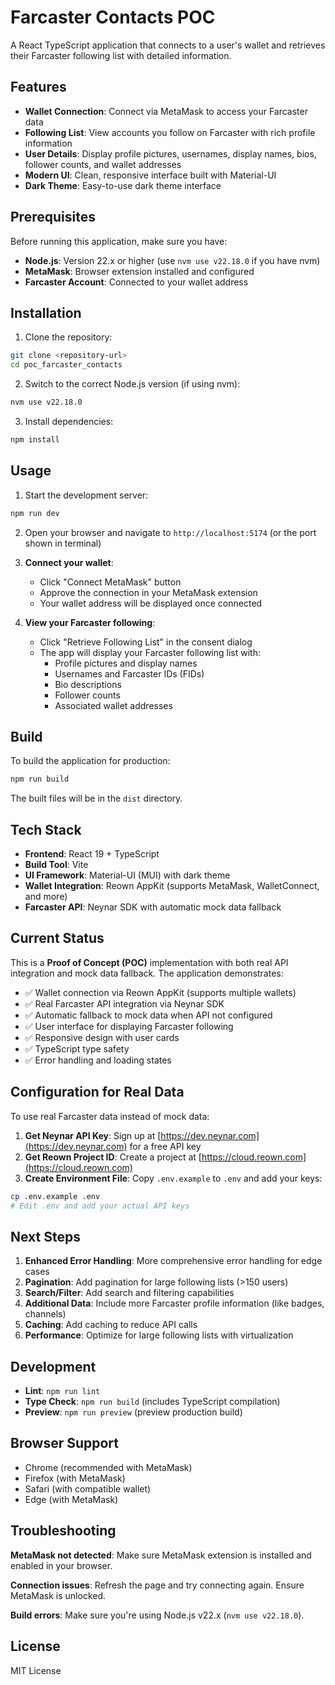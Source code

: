 # Farcaster Contacts POC

A React TypeScript application that connects to a user's wallet and retrieves their Farcaster following list with detailed information.

## Features

- **Wallet Connection**: Connect via MetaMask to access your Farcaster data
- **Following List**: View accounts you follow on Farcaster with rich profile information
- **User Details**: Display profile pictures, usernames, display names, bios, follower counts, and wallet addresses
- **Modern UI**: Clean, responsive interface built with Material-UI
- **Dark Theme**: Easy-to-use dark theme interface

## Prerequisites

Before running this application, make sure you have:

- **Node.js**: Version 22.x or higher (use `nvm use v22.18.0` if you have nvm)
- **MetaMask**: Browser extension installed and configured
- **Farcaster Account**: Connected to your wallet address

## Installation

1. Clone the repository:
```bash
git clone <repository-url>
cd poc_farcaster_contacts
```

2. Switch to the correct Node.js version (if using nvm):
```bash
nvm use v22.18.0
```

3. Install dependencies:
```bash
npm install
```

## Usage

1. Start the development server:
```bash
npm run dev
```

2. Open your browser and navigate to `http://localhost:5174` (or the port shown in terminal)

3. **Connect your wallet**:
   - Click "Connect MetaMask" button
   - Approve the connection in your MetaMask extension
   - Your wallet address will be displayed once connected

4. **View your Farcaster following**:
   - Click "Retrieve Following List" in the consent dialog
   - The app will display your Farcaster following list with:
     - Profile pictures and display names
     - Usernames and Farcaster IDs (FIDs)
     - Bio descriptions
     - Follower counts
     - Associated wallet addresses

## Build

To build the application for production:

```bash
npm run build
```

The built files will be in the `dist` directory.

## Tech Stack

- **Frontend**: React 19 + TypeScript
- **Build Tool**: Vite
- **UI Framework**: Material-UI (MUI) with dark theme
- **Wallet Integration**: Reown AppKit (supports MetaMask, WalletConnect, and more)
- **Farcaster API**: Neynar SDK with automatic mock data fallback

## Current Status

This is a **Proof of Concept (POC)** implementation with both real API integration and mock data fallback. The application demonstrates:

- ✅ Wallet connection via Reown AppKit (supports multiple wallets)
- ✅ Real Farcaster API integration via Neynar SDK
- ✅ Automatic fallback to mock data when API not configured
- ✅ User interface for displaying Farcaster following
- ✅ Responsive design with user cards
- ✅ TypeScript type safety
- ✅ Error handling and loading states

## Configuration for Real Data

To use real Farcaster data instead of mock data:

1. **Get Neynar API Key**: Sign up at [https://dev.neynar.com](https://dev.neynar.com) for a free API key
2. **Get Reown Project ID**: Create a project at [https://cloud.reown.com](https://cloud.reown.com) 
3. **Create Environment File**: Copy `.env.example` to `.env` and add your keys:
```bash
cp .env.example .env
# Edit .env and add your actual API keys
```

## Next Steps

1. **Enhanced Error Handling**: More comprehensive error handling for edge cases
2. **Pagination**: Add pagination for large following lists (>150 users)
3. **Search/Filter**: Add search and filtering capabilities
4. **Additional Data**: Include more Farcaster profile information (like badges, channels)
5. **Caching**: Add caching to reduce API calls
6. **Performance**: Optimize for large following lists with virtualization

## Development

- **Lint**: `npm run lint`
- **Type Check**: `npm run build` (includes TypeScript compilation)
- **Preview**: `npm run preview` (preview production build)

## Browser Support

- Chrome (recommended with MetaMask)
- Firefox (with MetaMask)
- Safari (with compatible wallet)
- Edge (with MetaMask)

## Troubleshooting

**MetaMask not detected**: Make sure MetaMask extension is installed and enabled in your browser.

**Connection issues**: Refresh the page and try connecting again. Ensure MetaMask is unlocked.

**Build errors**: Make sure you're using Node.js v22.x (`nvm use v22.18.0`).

## License

MIT License
